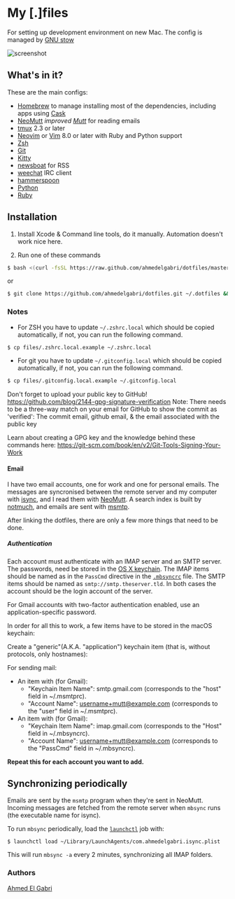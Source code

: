 # My [.]files

For setting up development environment on new Mac. The config is managed by
[GNU stow](https://www.gnu.org/software/stow/)

![screenshot](https://raw.githubusercontent.com/ahmedelgabri/dotfiles/master/latest.png)

## What's in it?

These are the main configs:

- [Homebrew](https://brew.sh/) to manage installing most of the dependencies,
  including apps using [Cask](https://github.com/caskroom/homebrew-cask)
- [NeoMutt](https://www.neomutt.org/) _improved [Mutt](http://www.mutt.org/)_
  for reading emails
- [tmux](http://tmux.sourceforge.net/) 2.3 or later
- [Neovim](https://neovim.io) or [Vim](http://www.vim.org/) 8.0 or later with
  Ruby and Python support
- [Zsh](http://www.zsh.org/)
- [Git](http://git-scm.com/)
- [Kitty](https://github.com/kovidgoyal/kitty)
- [newsboat](http://newsboat.org/) for RSS
- [weechat](https://weechat.org/) IRC client
- [hammerspoon](http://www.hammerspoon.org/)
- [Python](https://www.python.org/)
- [Ruby](https://www.ruby-lang.org/)

## Installation

1. Install Xcode & Command line tools, do it manually. Automation doesn't work
   nice here.

2. Run one of these commands

```bash
$ bash <(curl -fsSL https://raw.github.com/ahmedelgabri/dotfiles/master/script/install)
```

or

```sh
$ git clone https://github.com/ahmedelgabri/dotfiles.git ~/.dotfiles && cd ~/.dotfiles && make install
```

### Notes

- For ZSH you have to update `~/.zshrc.local` which should be copied
  automatically, if not, you can run the following command.

```sh
$ cp files/.zshrc.local.example ~/.zshrc.local
```

- For git you have to update `~/.gitconfig.local` which should be copied
  automatically, if not, you can run the following command.

```sh
$ cp files/.gitconfig.local.example ~/.gitconfig.local
```

Don't forget to upload your public key to GitHub!
https://github.com/blog/2144-gpg-signature-verification Note: There needs to
be a three-way match on your email for GitHub to show the commit as
'verified': The commit email, github email, & the email associated with the
public key

Learn about creating a GPG key and the knowledge behind these commands here:
https://git-scm.com/book/en/v2/Git-Tools-Signing-Your-Work

#### Email

I have two email accounts, one for work and one for personal emails. The
messages are syncronised between the remote server and my computer with
[isync][isync], and I read them with [NeoMutt][neomutt]. A search index is
built by [notmuch][notmuch], and emails are sent with [msmtp][msmtp].

After linking the dotfiles, there are only a few more things that need to be
done.

##### Authentication

Each account must authenticate with an IMAP server and an SMTP server. The
passwords, need be stored in the [OS X keychain][keychain]. The IMAP items
should be named as in the `PassCmd` directive in the [`.mbsyncrc`](.mbsyncrc)
file. The SMTP items should be named as `smtp://smtp.theserver.tld`. In both
cases the account should be the login account of the server.

For Gmail accounts with two-factor authentication enabled, use an
application-specific password.

In order for all this to work, a few items have to be stored in the macOS
keychain:

Create a "generic"(A.K.A. "application") keychain item (that is, without
protocols, only hostnames):

For sending mail:

- An item with (for Gmail):
  - "Keychain Item Name": smtp.gmail.com (corresponds to the "host" field in
    ~/.msmtprc).
  - "Account Name": username+mutt@example.com (corresponds to the "user" field
    in ~/.msmtprc).
- An item with (for Gmail):
  - "Keychain Item Name": imap.gmail.com (corresponds to the "Host" field in
    ~/.mbsyncrc).
  - "Account Name": username+mutt@example.com (corresponds to the "PassCmd"
    field in ~/.mbsyncrc).

**Repeat this for each account you want to add.**

## Synchronizing periodically

Emails are sent by the `msmtp` program when they're sent in NeoMutt. Incoming
messages are fetched from the remote server when `mbsync` runs (the executable
name for isync).

To run `mbsync` periodically, load the [`launchctl`][launchctl] job with:

```shell
$ launchctl load ~/Library/LaunchAgents/com.ahmedelgabri.isync.plist
```

This will run `mbsync -a` every 2 minutes, synchronizing all IMAP folders.

[isync]: http://isync.sourceforge.net
[neomutt]: http://www.neomutt.org/
[notmuch]: https://notmuchmail.org
[msmtp]: http://msmtp.sourceforge.net
[keychain]: https://en.wikipedia.org/wiki/Keychain_(software)
[launchctl]: http://launchd.info

### Authors

[Ahmed El Gabri](https://twitter.com/AhmedElGabri)
